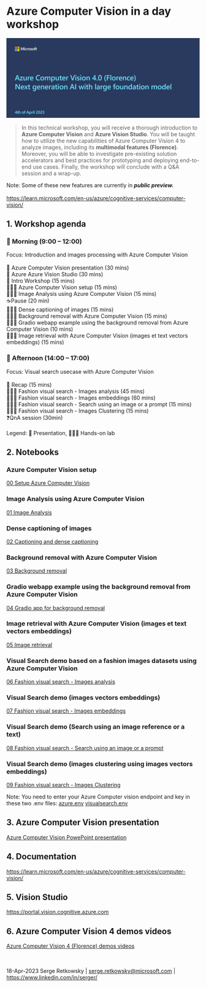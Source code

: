# Azure Computer Vision in a day workshop

<img src="img/pres.jpg">

> In this technical workshop, you will receive a thorough introduction to **Azure Computer Vision** and **Azure Vision Studio**. You will be taught how to utilize the new capabilities of Azure Computer Vision 4 to analyze images, including its **multimodal features (Florence)**.
Moreover, you will be able to investigate pre-existing solution accelerators and best practices for prototyping and deploying end-to-end use cases. Finally, the workshop will conclude with a Q&A session and a wrap-up.

Note: Some of these new features are currently in ***public preview.***<br><br>
https://learn.microsoft.com/en-us/azure/cognitive-services/computer-vision/

## 1. Workshop agenda
### 🌅 Morning (9:00 – 12:00)<br>
Focus: Introduction and images processing with Azure Computer Vision<br><br>
📣 Azure Computer Vision presentation (30 mins)<br>
📣 Azure Azure Vision Studio (30 mins)<br>
📣 Intro Workshop (15 mins)<br>
🧑🏼‍💻 Azure Computer Vision setup (15 mins)<br>
🧑🏼‍💻 Image Analysis using Azure Computer Vision  (15 mins)<br>
:coffee:Pause (20 min)<br>
🧑🏼‍💻 Dense captioning of images  (15 mins)<br>
🧑🏼‍💻 Background removal with Azure Computer Vision  (15 mins)<br>
🧑🏼‍💻 Gradio webapp example using the background removal from Azure Computer Vision  (10 mins)<br>
🧑🏼‍💻 Image retrieval with Azure Computer Vision (images et text vectors embeddings)  (15 mins)<br>

### 🌆 Afternoon (14:00 – 17:00)<br>
Focus: Visual search usecase with Azure Computer Vision<br>
<br>
📣 Recap (15 mins)<br>
🧑🏼‍💻 Fashion visual search - Images analysis (45 mins)<br>
🧑🏼‍💻 Fashion visual search - Images embeddings (60 mins)<br>
🧑🏼‍💻 Fashion visual search - Search using an image or a prompt (15 mins)<br>
🧑🏼‍💻 Fashion visual search - Images Clustering (15 mins)<br>
:question:QnA session (30min)<br>
<br>
Legend: 📣 Presentation, 🧑🏼‍💻 Hands-on lab


## 2. Notebooks
### Azure Computer Vision setup
<a href="00 Setup Azure Computer Vision.ipynb">00 Setup Azure Computer Vision</a>

### Image Analysis using Azure Computer Vision
<a href="01 Image Analysis.ipynb">01 Image Analysis</a>

### Dense captioning of images
<a href="02 Captioning and dense captioning.ipynb">02 Captioning and dense captioning</a>

### Background removal with Azure Computer Vision
<a href="03 Background removal.ipynb">03 Background removal</a>

### Gradio webapp example using the background removal from Azure Computer Vision
<a href="04%20%20Gradio%20app%20for%20background%20removal.ipynb">04 Gradio app for background removal</a>

### Image retrieval with Azure Computer Vision (images et text vectors embeddings)
<a href="05 Image retrieval.ipynb">05 Image retrieval</a>

### Visual Search demo based on a fashion images datasets using Azure Computer Vision
<a href="06 Fashion visual search - Images analysis.ipynb">06 Fashion visual search - Images analysis</a>

### Visual Search demo (images vectors embeddings)
<a href="07 Fashion visual search - Images embeddings.ipynb">07 Fashion visual search - Images embeddings</a>

### Visual Search demo (Search using an image reference or a text)
<a href="08 Fashion visual search - Search using an image or a prompt.ipynb">08 Fashion visual search - Search using an image or a prompt</a>

### Visual Search demo (images clustering using images vectors embeddings)
<a href="09 Fashion visual search - Images Clustering.ipynb">09 Fashion visual search - Images Clustering</a>

Note: You need to enter your Azure Computer vision endpoint and key in these two .env files:
<a href=azure.env>azure.env</a>
<a href=visualsearch.env>visualsearch.env</a>

## 3. Azure Computer Vision presentation
<a href="Azure Computer Vision 4.pdf">Azure Computer Vision PowePoint presentation</a>

## 4. Documentation
https://learn.microsoft.com/en-us/azure/cognitive-services/computer-vision/

## 5. Vision Studio
https://portal.vision.cognitive.azure.com

## 6. Azure Computer Vision 4 demos videos
<a href="https://www.youtube.com/playlist?list=PLy4MOYaxz3vMAA_Ie5wRUNiCZ9Sif74ex"> Azure Computer Vision 4 (Florence) demos videos</a>


<br><br>
18-Apr-2023
Serge Retkowsky | serge.retkowsky@microsoft.com | https://www.linkedin.com/in/serger/
